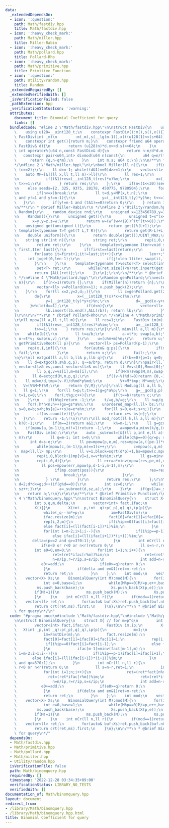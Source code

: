 ```yaml
---
data:
  _extendedDependsOn:
  - icon: ':question:'
    path: Math/fastdiv.hpp
    title: Math/fastdiv.hpp
  - icon: ':heavy_check_mark:'
    path: Math/miller.hpp
    title: Miller-Rabin
  - icon: ':heavy_check_mark:'
    path: Math/pollard.hpp
    title: Pollard-Rho
  - icon: ':heavy_check_mark:'
    path: Math/primitive.hpp
    title: Primitive Function
  - icon: ':question:'
    path: Utility/random.hpp
    title: Random
  _extendedRequiredBy: []
  _extendedVerifiedWith: []
  _isVerificationFailed: false
  _pathExtension: hpp
  _verificationStatusIcon: ':warning:'
  attributes:
    document_title: Binomial Coefficient for query
    links: []
  bundledCode: "#line 2 \"Math/fastdiv.hpp\"\n\nstruct FastDiv{\n    using u64=uint64_t;\n\
    \    using u128=__uint128_t;\n    constexpr FastDiv():m(),s(),x(){}\n    constexpr\
    \ FastDiv(int _m)\n        :m(_m),s(__lg(m-1)),x(((u128(1)<<(s+64))+m-1)/m){}\n\
    \    constexpr int get(){return m;}\n    constexpr friend u64 operator/(u64 n,const\
    \ FastDiv& d){\n        return (u128(n)*d.x>>d.s)>>64;\n    }\n    constexpr friend\
    \ int operator%(u64 n,const FastDiv& d){\n        return n-n/d*d.m;\n    }\n \
    \   constexpr pair<u64,int> divmod(u64 n)const{\n        u64 q=n/(*this);\n  \
    \      return {q,n-q*m};\n    }\n    int m,s; u64 x;\n};\n\n/**\n * Fast Division\n\
    */\n#line 2 \"Math/miller.hpp\"\n\r\nbool Miller(ll n){\r\n    if(n<2 or (n&1)==0)return\
    \ (n==2);\r\n    ll d=n-1; while((d&1)==0)d>>=1;\r\n    vector<ll> seeds;\r\n\
    \    auto MP=[&](ll x,ll t,ll m)->ll{\r\n        ll res=1;\r\n        while(t){\r\
    \n            if(t&1)res=(__int128_t(res)*x)%m;\r\n            x=(__int128_t(x)*x)%m;\
    \ t>>=1;\r\n        } return res;\r\n    };\r\n    if(n<(1<<30))seeds={2, 7, 61};\r\
    \n    else seeds={2, 325, 9375, 28178, 450775, 9780504};\r\n    for(auto& x:seeds){\r\
    \n        if(n<=x)break;\r\n        ll t=d,y=MP(x,t,n);\r\n        while(t!=n-1\
    \ and y!=1 and y!=n-1){\r\n            y=(__int128_t(y)*y)%n; t<<=1;\r\n     \
    \   }\r\n        if(y!=n-1 and (t&1)==0)return 0;\r\n    } return 1;\r\n}\r\n\r\
    \n/**\r\n * @brief Miller-Rabin\r\n */\n#line 2 \"Utility/random.hpp\"\n\r\nstruct\
    \ Random{\r\n    random_device rnd;\r\n    unsigned x=123456789,y=362436069,z=521288629,w=rnd();\r\
    \n    Random(){}\r\n    unsigned get(){\r\n        unsigned t=x^(x<<11);\r\n \
    \       x=y,y=z,z=w;\r\n        return w=(w^(w<<19))^(t^(t>>8));\r\n    }\r\n\
    \    unsigned get(unsigned L){\r\n        return get()%(L+1);\r\n    }\r\n   \
    \ template<typename T>T get(T L,T R){\r\n        return get(R-L)+L;\r\n    }\r\
    \n    double uniform(){\r\n        return double(get())/UINT_MAX;\r\n    }\r\n\
    \    string str(int n){\r\n        string ret;\r\n        rep(i,0,n)ret+=get('a','z');\r\
    \n        return ret;\r\n    }\r\n    template<typename Iter>void shuffle(Iter\
    \ first,Iter last){\r\n        if(first==last)return;\r\n        int len=1;\r\n\
    \        for(auto it=first+1;it!=last;it++){\r\n            len++;\r\n       \
    \     int j=get(0,len-1);\r\n            if(j!=len-1)iter_swap(it,first+j);\r\n\
    \        }\r\n    }\r\n    template<typename T>vector<T> select(int n,T L,T R){\r\
    \n        set<T> ret;\r\n        while(ret.size()<n)ret.insert(get(L,R));\r\n\
    \        return {ALL(ret)};\r\n    }\r\n};\r\n\r\n/**\r\n * @brief Random\r\n\
    \ */\n#line 4 \"Math/pollard.hpp\"\n\r\nRandom genPollard;\r\nvector<ll> Pollard(ll\
    \ n){\r\n    if(n<=1)return {};\r\n    if(Miller(n))return {n};\r\n    if((n&1)==0){\r\
    \n        vector<ll> v=Pollard(n>>1); v.push_back(2);\r\n        return v;\r\n\
    \    }\r\n    for(ll x=2,y=2,d;;){\r\n        ll c=genPollard.get(2LL,n-1);\r\n\
    \        do{\r\n            x=(__int128_t(x)*x+c)%n;\r\n            y=(__int128_t(y)*y+c)%n;\r\
    \n            y=(__int128_t(y)*y+c)%n;\r\n            d=__gcd(x-y+n,n);\r\n  \
    \      }while(d==1);\r\n        if(d<n){\r\n            vector<ll> lb=Pollard(d),rb=Pollard(n/d);\r\
    \n            lb.insert(lb.end(),ALL(rb)); return lb;\r\n        }\r\n    }\r\n\
    }\r\n\r\n/**\r\n * @brief Pollard-Rho\r\n */\n#line 4 \"Math/primitive.hpp\"\n\
    \r\nll mpow(ll a,ll t,ll m){\r\n    ll res=1;\r\n    FastDiv im(m);\r\n    while(t){\r\
    \n        if(t&1)res=__int128_t(res)*a%im;\r\n        a=__int128_t(a)*a%im;\r\n\
    \        t>>=1;\r\n    } return res;\r\n}\r\nll minv(ll a,ll m){\r\n    ll b=m,u=1,v=0;\r\
    \n    while(b){\r\n        ll t=a/b;\r\n        a-=t*b; swap(a,b);\r\n       \
    \ u-=t*v; swap(u,v);\r\n    }\r\n    u=(u%m+m)%m;\r\n    return u;\r\n}\r\nll\
    \ getPrimitiveRoot(ll p){\r\n    vector<ll> ps=Pollard(p-1);\r\n    sort(ALL(ps));\r\
    \n    rep(x,1,inf){\r\n        for(auto& q:ps){\r\n            if(mpow(x,(p-1)/q,p)==1)goto\
    \ fail;\r\n        }\r\n        return x;\r\n        fail:;\r\n    } assert(0);\r\
    \n}\r\nll extgcd(ll a,ll b,ll& p,ll& q){\r\n    if(b==0){p=1; q=0; return a;}\r\
    \n    ll d=extgcd(b,a%b,q,p); q-=a/b*p; return d;\r\n}\r\npair<ll,ll> crt(const\
    \ vector<ll>& vs,const vector<ll>& ms){\r\n    ll V=vs[0],M=ms[0];\r\n    rep(i,1,vs.size()){\r\
    \n        ll p,q,v=vs[i],m=ms[i];\r\n        if(M<m)swap(M,m),swap(V,v);\r\n \
    \       ll d=extgcd(M,m,p,q);\r\n        if((v-V)%d!=0)return {0,-1};\r\n    \
    \    ll md=m/d,tmp=(v-V)/d%md*p%md;\r\n        V+=M*tmp; M*=md;\r\n    }\r\n \
    \   V=(V%M+M)%M;\r\n    return {V,M};\r\n}\r\nll ModLog(ll a,ll b,ll p){\r\n \
    \   ll g=1;\r\n    for(ll t=p;t;t>>=1)g=g*a%p;\r\n    g=__gcd(g,p);\r\n    ll\
    \ t=1,c=0;\r\n    for(;t%g;c++){\r\n        if(t==b)return c;\r\n        t=t*a%p;\r\
    \n    }\r\n    if(b%g)return -1;\r\n    t/=g,b/=g;\r\n    ll n=p/g,h=0,gs=1;\r\
    \n    for(;h*h<n;h++)gs=gs*a%n;\r\n    unordered_map<ll,ll> bs;\r\n    for(ll\
    \ s=0,e=b;s<h;bs[e]=++s)e=e*a%n;\r\n    for(ll s=0,e=t;s<n;){\r\n        e=e*gs%n,s+=h;\r\
    \n        if(bs.count(e)){\r\n            return c+s-bs[e];\r\n        }\r\n \
    \   }\r\n    return -1;\r\n}\r\n\r\nll mod_root(ll k,ll a,ll m){\r\n    if(a==0)return\
    \ k?0:-1;\r\n    if(m==2)return a&1;\r\n    k%=m-1;\r\n    ll g=gcd(k,m-1);\r\n\
    \    if(mpow(a,(m-1)/g,m)!=1)return -1;\r\n    a=mpow(a,minv(k/g,(m-1)/g),m);\r\
    \n    FastDiv im(m);\r\n\r\n    auto _subroot=[&](ll p,int e,ll a)->ll{//x^(p^e)==a(mod\
    \ m)\r\n        ll q=m-1; int s=0;\r\n        while(q%p==0){q/=p; s++;}\r\n  \
    \      int d=s-e;\r\n        ll pe=mpow(p,e,m),res=mpow(a,((pe-1)*minv(q,pe)%pe*q+1)/pe,m),c=1;\r\
    \n        while(mpow(c,(m-1)/p,m)==1)c++;\r\n        c=mpow(c,q,m);\r\n      \
    \  map<ll,ll> mp;\r\n        ll v=1,block=sqrt(d*p)+1,bs=mpow(c,mpow(p,s-1,m-1)*block%(m-1),m);\r\
    \n        rep(i,0,block+1)mp[v]=i,v=v*bs%im;\r\n        ll gs=minv(mpow(c,mpow(p,s-1,m-1),m),m);\r\
    \n        rep(i,0,d){\r\n            ll err=a*minv(mpow(res,pe,m),m)%im;\r\n \
    \           ll pos=mpow(err,mpow(p,d-1-i,m-1),m);\r\n            rep(j,0,block+1){\r\
    \n                if(mp.count(pos)){\r\n                    res=res*mpow(c,(block*mp[pos]+j)*mpow(p,i,m-1)%(m-1),m)%im;\r\
    \n                    break;\r\n                }\r\n                pos=pos*gs%im;\r\
    \n            } \r\n        }\r\n        return res;\r\n    };\r\n\r\n    for(ll\
    \ d=2;d*d<=g;d++)if(g%d==0){\r\n        int sz=0;\r\n        while(g%d==0){g/=d;\
    \ sz++;}\r\n        a=_subroot(d,sz,a);\r\n    }\r\n    if(g>1)a=_subroot(g,1,a);\r\
    \n    return a;\r\n}\r\n\r\n/**\r\n * @brief Primitive Function\r\n */\n#line\
    \ 4 \"Math/binomquery.hpp\"\n\nstruct BinomialQuery{\n    struct X{ // for m=p^q\n\
    \        int p,q,m,delta;\n        vector<int> fact,ifac;\n        FastDiv im,ip;\n\
    \        X(){}\n        X(int _p,int _q):p(_p),q(_q),ip(p){\n            m=1;\n\
    \            while(_q--)m*=p;\n            im=FastDiv(m);\n            fact.resize(m);\n\
    \            ifac.resize(m);\n            fact[0]=fact[1]=ifac[0]=ifac[1]=1;\n\
    \            rep(i,2,m){\n                if(i%ip==0)fact[i]=fact[i-1];\n    \
    \            else fact[i]=(ll(fact[i-1])*i)%im;\n            }\n            ifac[m-1]=minv(fact[m-1],m);\n\
    \            for(int i=m-2;i>1;i--){\n                if(i%ip==p-1)ifac[i]=ifac[i+1];\n\
    \                else ifac[i]=(ll(ifac[i+1])*(i+1))%im;\n            }\n     \
    \       delta=(p==2 and q>=3?0:1);\n        }\n        int nCr(ll n,ll r){\n \
    \           if(n<0 or r<0 or n<r)return 0;\n            ll s=n-r,ret=1;\n    \
    \        int e0=0,em=0;\n            for(int i=1;n;i++){\n                ret=(ret*fact[n%m])%im;\n\
    \                ret=(ret*ifac[r%m])%im;\n                ret=(ret*ifac[s%m])%im;\n\
    \                n=n/ip,r=r/ip,s=s/ip;\n                int add=n-r-s;\n     \
    \           e0+=add;\n                if(e0>=q)return 0;\n                if(i>=q)em^=add;\n\
    \            }\n            if(delta and em&1)ret=m-ret;\n            ret=(ret*mpow(p,e0,m))%im;\n\
    \            return ret;\n        }\n    };\n    int mod;\n    vector<ll> ms;\n\
    \    vector<X> Xs;\n    BinomialQuery(int M):mod(M){\n        for(int p=2;p*p<=M;p++)if(M%p==0){\n\
    \            int e=0,base=1;\n            while(M%p==0)M/=p,e++,base*=p;\n   \
    \         ms.push_back(base);\n            Xs.push_back(X(p,e));\n        }\n\
    \        if(M!=1){\n            ms.push_back(M);\n            Xs.push_back(X(M,1));\n\
    \        }\n    }\n    int nCr(ll n,ll r){\n        if(mod==1)return 0;\n    \
    \    vector<ll> ret;\n        for(auto& buf:Xs)ret.push_back(buf.nCr(n,r));\n\
    \        return crt(ret,ms).first;\n    }\n};\n\n/**\n * @brief Binomial Coefficient\
    \ for query\n*/\n"
  code: "#pragma once\n#include \"Math/fastdiv.hpp\"\n#include \"Math/primitive.hpp\"\
    \n\nstruct BinomialQuery{\n    struct X{ // for m=p^q\n        int p,q,m,delta;\n\
    \        vector<int> fact,ifac;\n        FastDiv im,ip;\n        X(){}\n     \
    \   X(int _p,int _q):p(_p),q(_q),ip(p){\n            m=1;\n            while(_q--)m*=p;\n\
    \            im=FastDiv(m);\n            fact.resize(m);\n            ifac.resize(m);\n\
    \            fact[0]=fact[1]=ifac[0]=ifac[1]=1;\n            rep(i,2,m){\n   \
    \             if(i%ip==0)fact[i]=fact[i-1];\n                else fact[i]=(ll(fact[i-1])*i)%im;\n\
    \            }\n            ifac[m-1]=minv(fact[m-1],m);\n            for(int\
    \ i=m-2;i>1;i--){\n                if(i%ip==p-1)ifac[i]=ifac[i+1];\n         \
    \       else ifac[i]=(ll(ifac[i+1])*(i+1))%im;\n            }\n            delta=(p==2\
    \ and q>=3?0:1);\n        }\n        int nCr(ll n,ll r){\n            if(n<0 or\
    \ r<0 or n<r)return 0;\n            ll s=n-r,ret=1;\n            int e0=0,em=0;\n\
    \            for(int i=1;n;i++){\n                ret=(ret*fact[n%m])%im;\n  \
    \              ret=(ret*ifac[r%m])%im;\n                ret=(ret*ifac[s%m])%im;\n\
    \                n=n/ip,r=r/ip,s=s/ip;\n                int add=n-r-s;\n     \
    \           e0+=add;\n                if(e0>=q)return 0;\n                if(i>=q)em^=add;\n\
    \            }\n            if(delta and em&1)ret=m-ret;\n            ret=(ret*mpow(p,e0,m))%im;\n\
    \            return ret;\n        }\n    };\n    int mod;\n    vector<ll> ms;\n\
    \    vector<X> Xs;\n    BinomialQuery(int M):mod(M){\n        for(int p=2;p*p<=M;p++)if(M%p==0){\n\
    \            int e=0,base=1;\n            while(M%p==0)M/=p,e++,base*=p;\n   \
    \         ms.push_back(base);\n            Xs.push_back(X(p,e));\n        }\n\
    \        if(M!=1){\n            ms.push_back(M);\n            Xs.push_back(X(M,1));\n\
    \        }\n    }\n    int nCr(ll n,ll r){\n        if(mod==1)return 0;\n    \
    \    vector<ll> ret;\n        for(auto& buf:Xs)ret.push_back(buf.nCr(n,r));\n\
    \        return crt(ret,ms).first;\n    }\n};\n\n/**\n * @brief Binomial Coefficient\
    \ for query\n*/"
  dependsOn:
  - Math/fastdiv.hpp
  - Math/primitive.hpp
  - Math/pollard.hpp
  - Math/miller.hpp
  - Utility/random.hpp
  isVerificationFile: false
  path: Math/binomquery.hpp
  requiredBy: []
  timestamp: '2022-12-28 03:34:35+09:00'
  verificationStatus: LIBRARY_NO_TESTS
  verifiedWith: []
documentation_of: Math/binomquery.hpp
layout: document
redirect_from:
- /library/Math/binomquery.hpp
- /library/Math/binomquery.hpp.html
title: Binomial Coefficient for query
---
```

